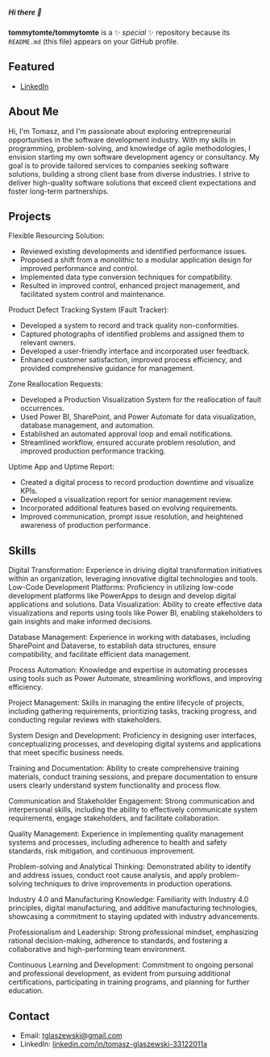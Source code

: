##### Hi there 👋


**tommytomte/tommytomte** is a ✨ _special_ ✨ repository because its `README.md` (this file) appears on your GitHub profile.

## Featured

- [LinkedIn](https://www.linkedin.com/in/tomasz-glaszewski-33122011a/) 


## About Me

Hi, I'm Tomasz, and I'm passionate about exploring entrepreneurial opportunities in the software development industry. With my skills in programming, problem-solving, and knowledge of agile methodologies, I envision starting my own software development agency or consultancy. My goal is to provide tailored services to companies seeking software solutions, building a strong client base from diverse industries. I strive to deliver high-quality software solutions that exceed client expectations and foster long-term partnerships. 

## Projects

Flexible Resourcing Solution:

- Reviewed existing developments and identified performance issues.
- Proposed a shift from a monolithic to a modular application design for improved performance and control.
- Implemented data type conversion techniques for compatibility.
- Resulted in improved control, enhanced project management, and facilitated system control and maintenance.

Product Defect Tracking System (Fault Tracker):

- Developed a system to record and track quality non-conformities.
- Captured photographs of identified problems and assigned them to relevant owners.
- Developed a user-friendly interface and incorporated user feedback.
- Enhanced customer satisfaction, improved process efficiency, and provided comprehensive guidance for management.

Zone Reallocation Requests:

- Developed a Production Visualization System for the reallocation of fault occurrences.
- Used Power BI, SharePoint, and Power Automate for data visualization, database management, and automation.
- Established an automated approval loop and email notifications.
- Streamlined workflow, ensured accurate problem resolution, and improved production performance tracking.

Uptime App and Uptime Report:

- Created a digital process to record production downtime and visualize KPIs.
- Developed a visualization report for senior management review.
- Incorporated additional features based on evolving requirements.
- Improved communication, prompt issue resolution, and heightened awareness of production performance.

## Skills

Digital Transformation: Experience in driving digital transformation initiatives within an organization, leveraging innovative digital technologies and tools.
Low-Code Development Platforms: Proficiency in utilizing low-code development platforms like PowerApps to design and develop digital applications and solutions.
Data Visualization: Ability to create effective data visualizations and reports using tools like Power BI, enabling stakeholders to gain insights and make informed decisions.

Database Management: Experience in working with databases, including SharePoint and Dataverse, to establish data structures, ensure compatibility, and facilitate efficient data management.

Process Automation: Knowledge and expertise in automating processes using tools such as Power Automate, streamlining workflows, and improving efficiency.

Project Management: Skills in managing the entire lifecycle of projects, including gathering requirements, prioritizing tasks, tracking progress, and conducting regular reviews with stakeholders.

System Design and Development: Proficiency in designing user interfaces, conceptualizing processes, and developing digital systems and applications that meet specific business needs.

Training and Documentation: Ability to create comprehensive training materials, conduct training sessions, and prepare documentation to ensure users clearly understand system functionality and process flow.

Communication and Stakeholder Engagement: Strong communication and interpersonal skills, including the ability to effectively communicate system requirements, engage stakeholders, and facilitate collaboration.

Quality Management: Experience in implementing quality management systems and processes, including adherence to health and safety standards, risk mitigation, and continuous improvement.

Problem-solving and Analytical Thinking: Demonstrated ability to identify and address issues, conduct root cause analysis, and apply problem-solving techniques to drive improvements in production operations.

Industry 4.0 and Manufacturing Knowledge: Familiarity with Industry 4.0 principles, digital manufacturing, and additive manufacturing technologies, showcasing a commitment to staying updated with industry advancements.

Professionalism and Leadership: Strong professional mindset, emphasizing rational decision-making, adherence to standards, and fostering a collaborative and high-performing team environment.

Continuous Learning and Development: Commitment to ongoing personal and professional development, as evident from pursuing additional certifications, participating in training programs, and planning for further education.

## Contact

- Email: tglaszewski@gmail.com
- LinkedIn: [linkedin.com/in/tomasz-glaszewski-33122011a](https://www.linkedin.com/in/tomasz-glaszewski-33122011a/)
